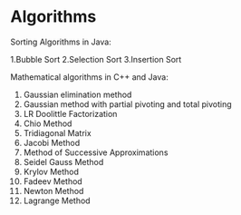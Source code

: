 # Algorithms
 
Sorting Algorithms in Java:

1.Bubble Sort
2.Selection Sort
3.Insertion Sort

Mathematical algorithms in C++ and Java:

1. Gaussian elimination method
2. Gaussian method with partial pivoting and total pivoting
3. LR Doolittle Factorization
4. Chio Method
5. Tridiagonal Matrix
6. Jacobi Method
7. Method of Successive Approximations
8. Seidel Gauss Method
9. Krylov Method
10. Fadeev Method
11. Newton Method
12. Lagrange Method


